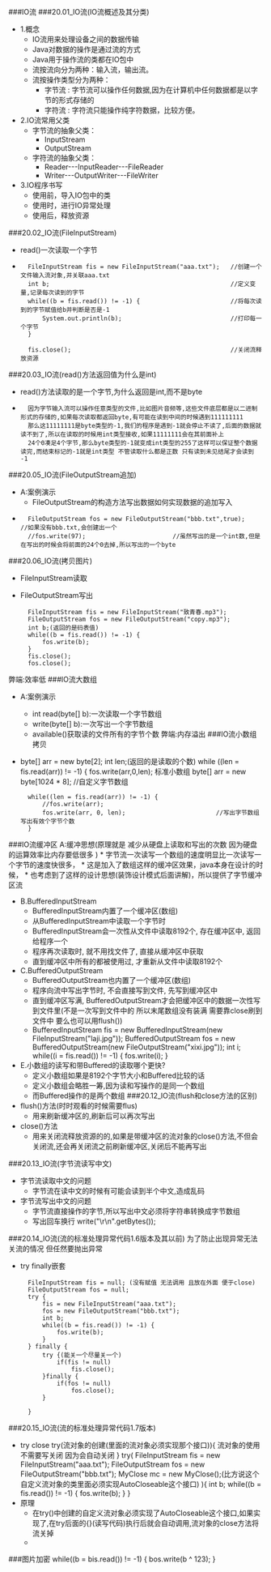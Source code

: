 ###IO流
###20.01_IO流(IO流概述及其分类)
* 1.概念
	* IO流用来处理设备之间的数据传输
	* Java对数据的操作是通过流的方式
	* Java用于操作流的类都在IO包中
	* 流按流向分为两种：输入流，输出流。
	* 流按操作类型分为两种：
		* 字节流 : 字节流可以操作任何数据,因为在计算机中任何数据都是以字节的形式存储的
		* 字符流 : 字符流只能操作纯字符数据，比较方便。
* 2.IO流常用父类
	* 字节流的抽象父类：
		* InputStream 
		* OutputStream
	* 字符流的抽象父类：
		* Reader---InputReader---FileReader
		* Writer---OutputWriter---FileWriter	
* 3.IO程序书写
	* 使用前，导入IO包中的类
	* 使用时，进行IO异常处理
	* 使用后，释放资源

###20.02_IO流(FileInputStream)
* read()一次读取一个字节
* 
		FileInputStream fis = new FileInputStream("aaa.txt");	//创建一个文件输入流对象,并关联aaa.txt
		int b;													//定义变量,记录每次读到的字节
		while((b = fis.read()) != -1) {							//将每次读到的字节赋值给b并判断是否是-1
			System.out.println(b);								//打印每一个字节
		}
		
		fis.close();											//关闭流释放资源
###20.03_IO流(read()方法返回值为什么是int)
* read()方法读取的是一个字节,为什么返回是int,而不是byte
* 
		因为字节输入流可以操作任意类型的文件,比如图片音频等,这些文件底层都是以二进制形式的存储的,如果每次读取都返回byte,有可能在读到中间的时候遇到111111111
		那么这11111111是byte类型的-1,我们的程序是遇到-1就会停止不读了,后面的数据就读不到了,所以在读取的时候用int类型接收,如果11111111会在其前面补上
		24个0凑足4个字节,那么byte类型的-1就变成int类型的255了这样可以保证整个数据读完,而结束标记的-1就是int类型 不管读取什么都是正数 只有读到未见结尾才会读到 -1 
###20.05_IO流(FileOutputStream追加)
* A:案例演示
	* FileOutputStream的构造方法写出数据如何实现数据的追加写入
* 
		FileOutputStream fos = new FileOutputStream("bbb.txt",true);	//如果没有bbb.txt,会创建出一个
		//fos.write(97);						//虽然写出的是一个int数,但是在写出的时候会将前面的24个0去掉,所以写出的一个byte
###20.06_IO流(拷贝图片)
* FileInputStream读取
* FileOutputStream写出

		FileInputStream fis = new FileInputStream("致青春.mp3");	
		FileOutputStream fos = new FileOutputStream("copy.mp3");
		int b;(返回的是码表值)
		while((b = fis.read()) != -1) {
			fos.write(b);
		}
		fis.close();
		fos.close();
弊端:效率低
###IO流大数组
* A:案例演示 
	* int read(byte[] b):一次读取一个字节数组
	* write(byte[] b):一次写出一个字节数组
	* available()获取读的文件所有的字节个数
弊端:内存溢出
###IO流小数组拷贝
* byte[] arr = new byte[2];
		int len;(返回的是读取的个数)
		while ((len = fis.read(arr)) != -1) {
			fos.write(arr,0,len);
	标准小数组
	byte[] arr = new byte[1024 * 8];					//自定义字节数组
		
		while((len = fis.read(arr)) != -1) {
			//fos.write(arr);
			fos.write(arr, 0, len);							//写出字节数组写出有效个字节个数
		}
###IO流缓冲区
 A:缓冲思想(原理就是 减少从硬盘上读取和写出的次数 因为硬盘的运算效率比内存要低很多 )
	* 字节流一次读写一个数组的速度明显比一次读写一个字节的速度快很多，
	* 这是加入了数组这样的缓冲区效果，java本身在设计的时候，
	* 也考虑到了这样的设计思想(装饰设计模式后面讲解)，所以提供了字节缓冲区流
* B.BufferedInputStream
	* BufferedInputStream内置了一个缓冲区(数组)
	* 从BufferedInputStream中读取一个字节时
	* BufferedInputStream会一次性从文件中读取8192个, 存在缓冲区中, 返回给程序一个
	* 程序再次读取时, 就不用找文件了, 直接从缓冲区中获取
	* 直到缓冲区中所有的都被使用过, 才重新从文件中读取8192个
* C.BufferedOutputStream
	* BufferedOutputStream也内置了一个缓冲区(数组)
	* 程序向流中写出字节时, 不会直接写到文件, 先写到缓冲区中
	* 直到缓冲区写满, BufferedOutputStream才会把缓冲区中的数据一次性写到文件里(不是一次写到文件中的 所以末尾数组没有装满 需要靠close刷到文件中 要么也可以用flush())
	* BufferedInputStream fis = new BufferedInputStream(new FileInputStream("laji.jpg"));
		BufferedOutputStream fos = new BufferedOutputStream(new FileOutputStream("xixi.jpg"));
		int i;
		while((i = fis.read()) != -1) {
			fos.write(i);
		}
* E.小数组的读写和带Buffered的读取哪个更快?
	* 定义小数组如果是8192个字节大小和Buffered比较的话
	* 定义小数组会略胜一筹,因为读和写操作的是同一个数组
	* 而Buffered操作的是两个数组
###20.12_IO流(flush和close方法的区别)
* flush()方法(时时观看的时候需要flus)
	* 用来刷新缓冲区的,刷新后可以再次写出 
* close()方法
	* 用来关闭流释放资源的的,如果是带缓冲区的流对象的close()方法,不但会关闭流,还会再关闭流之前刷新缓冲区,关闭后不能再写出 

###20.13_IO流(字节流读写中文) 
* 字节流读取中文的问题
	* 字节流在读中文的时候有可能会读到半个中文,造成乱码 
* 字节流写出中文的问题
	* 字节流直接操作的字节,所以写出中文必须将字符串转换成字节数组 
	* 写出回车换行 write("\r\n".getBytes());

###20.14_IO流(流的标准处理异常代码1.6版本及其以前)  为了防止出现异常无法关流的情况 但任然要抛出异常 
* try finally嵌套

		FileInputStream fis = null; (没有赋值 无法调用 且放在外面 便于close)
		FileOutputStream fos = null;
		try {
			fis = new FileInputStream("aaa.txt");
			fos = new FileOutputStream("bbb.txt");
			int b;
			while((b = fis.read()) != -1) {
				fos.write(b);
			}
		} finally {
			try {(能关一个尽量关一个)
				if(fis != null) 
					fis.close();
			}finally {
				if(fos != null)
					fos.close();
			}

		}
###20.15_IO流(流的标准处理异常代码1.7版本)
* try close
		try(流对象的创建(里面的流对象必须实现那个接口)){
			流对象的使用 不需要写关闭 因为会自动关闭
		}
		try(
			FileInputStream fis = new FileInputStream("aaa.txt");
			FileOutputStream fos = new FileOutputStream("bbb.txt");
			MyClose mc = new MyClose();(比方说这个自定义流对象的类里面必须实现AutoCloseable这个接口)
		){
			int b;
			while((b = fis.read()) != -1) {
				fos.write(b);
			}
		}
* 原理
	* 在try()中创建的自定义流对象必须实现了AutoCloseable这个接口,如果实现了,在try后面的{}(读写代码)执行后就会自动调用,流对象的close方法将流关掉
	* 
###图片加密 
	while((b = bis.read()) != -1) {
			bos.write(b ^ 123);
		}